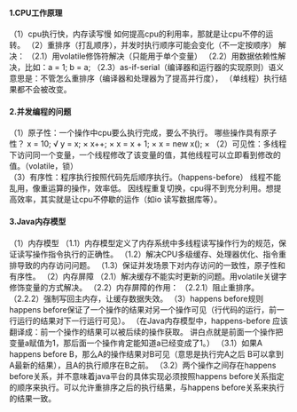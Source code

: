 #### 1.CPU工作原理
  （1）cpu执行快，内存读写慢
       如何提高cpu的利用率，那就是让cpu不停的运转。
  （2）重排序（打乱顺序），并发时执行顺序可能会变化（不一定按顺序） 
        解决：
           （2.1）用volatile修饰符解决（只能用于单个变量）
           （2.2）用数据依赖性解决，比如：a = 1; b = a;
           （2.3）as-if-serial（编译器和运行器的实现原则）语义意思是：不管怎么重排序（编译器和处理器为了提高并行度），
                （单线程）执行结果都不会被改变。 
#### 2.并发编程的问题
   （1）原子性：一个操作中cpu要么执行完成，要么不执行。
        哪些操作具有原子性？
        x = 10;      √
        y = x;       ×
        x++;         ×
        x = x + 1;   ×
        x = new x(); ×
    （2）可见性：多线程下访问同一个变量，一个线程修改了该变量的值，其他线程可以立即看到修改的值。（volatile，锁）   
    （3）有序性：程序执行按照代码先后顺序执行。（happens-before）
      线程不能乱用，像重运算的操作，效率低。
          因线程重复切换，cpu得不到充分利用。想提高效率，其实就是让cpu不停歇的运作（如io 读写数据库等）。
#### 3.Java内存模型
  （1）内存模型
     （1.1）内存模型定义了内存系统中多线程读写操作行为的规范，保证读写操作指令执行的正确性。
     （1.2）解决CPU多级缓存、处理器优化、指令重排导致的内存访问问题。
     （1.3）保证并发场景下对内存访问的一致性，原子性和有序性。
  （2）内存屏障
     （2.1）解决缓存不能实时更新的问题。用volatile关键字修饰变量的方式解决。
     （2.2）内存屏障的作用：
           （2.2.1）阻止重排序。
           （2.2.2）强制写回主内存，让缓存数据失效。
  （3）happens before规则
       happens before保证了一个操作的结果对另一个操作可见（行代码的运行，前一行运行的结果对下一行运行可见）。
       （在Java内存模型中，happens-before 应该翻译成：前一个操作的结果可以被后续的操作获取。
            讲白点就是前面一个操作把变量a赋值为1，那后面一个操作肯定能知道a已经变成了1。）
      （3.1）如果A happens before B，那么A的操作结果对B可见（意思是执行完A之后 B可以拿到A最新的结果），且A的执行顺序在B之前。
      （3.2）两个操作之间存在happens before关系，并不意味着java平台的具体实现必须按照happens
            before关系指定的顺序来执行。可以允许重排序之后的执行结果，与happens before关系来执行的结果一致。        